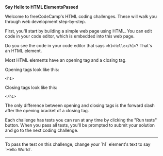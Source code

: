 **Say Hello to HTML ElementsPassed**

Welcome to freeCodeCamp's HTML coding challenges. These will walk you through web development step-by-step.

First, you'll start by building a simple web page using HTML. You can edit code in your code editor, which is embedded into this web page.

Do you see the code in your code editor that says `<h1>Hello</h1>`? 
That's an HTML element.

Most HTML elements have an opening tag and a closing tag.

Opening tags look like this:

`<h1>`

Closing tags look like this:

`</h1>`

The only difference between opening and closing tags is the forward slash after the opening bracket of a closing tag.

Each challenge has tests you can run at any time by clicking the "Run tests" button. When you pass all tests, you'll be prompted to submit your solution and go to the next coding challenge.
<hr>
To pass the test on this challenge, change your `h1` element's text to say `Hello World`.
